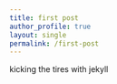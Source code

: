 ```yaml
---
title: first post
author_profile: true
layout: single
permalink: /first-post
---
```


kicking the tires with jekyll
